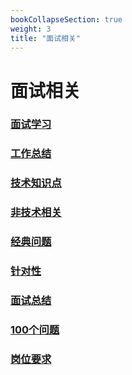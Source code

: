 ```yaml
---
bookCollapseSection: true
weight: 3
title: "面试相关"
---
```


# 面试相关

### [面试学习](learn)

### [工作总结](work)

### [技术知识点](tech)

### [非技术相关](other)

### [经典问题](classic)

### [针对性](target)

### [面试总结](history)

### [100个问题](100.md)

### [岗位要求](request.md)

